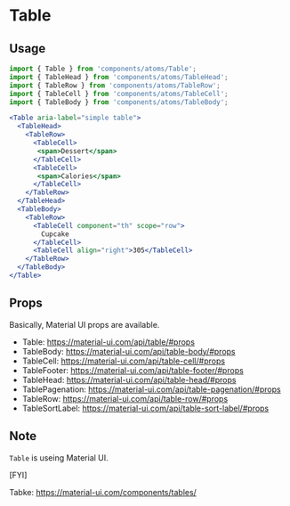 # Table

## Usage
```jsx
import { Table } from 'components/atoms/Table';
import { TableHead } from 'components/atoms/TableHead';
import { TableRow } from 'components/atoms/TableRow';
import { TableCell } from 'components/atoms/TableCell';
import { TableBody } from 'components/atoms/TableBody';

<Table aria-label="simple table">
  <TableHead>
    <TableRow>
      <TableCell>
       <span>Dessert</span>
      </TableCell>
      <TableCell>
       <span>Calories</span>
      </TableCell>
    </TableRow>
  </TableHead>
  <TableBody>
    <TableRow>
      <TableCell component="th" scope="row">
        Cupcake
      </TableCell>
      <TableCell align="right">305</TableCell>
    </TableRow>
  </TableBody>
</Table>
```

## Props

Basically, Material UI props are available.

- Table: https://material-ui.com/api/table/#props
- TableBody: https://material-ui.com/api/table-body/#props
- TableCell: https://material-ui.com/api/table-cell/#props
- TableFooter: https://material-ui.com/api/table-footer/#props
- TableHead: https://material-ui.com/api/table-head/#props
- TablePagenation: https://material-ui.com/api/table-pagenation/#props
- TableRow: https://material-ui.com/api/table-row/#props
- TableSortLabel: https://material-ui.com/api/table-sort-label/#props

## Note

`Table` is useing Material UI.

[FYI]

Tabke: https://material-ui.com/components/tables/

